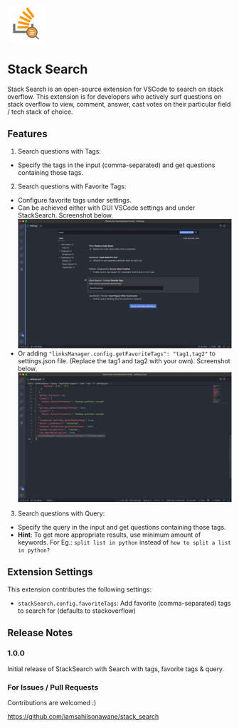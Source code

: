 ![actions](images/stack_search_logo.png)

# Stack Search

Stack Search is an open-source extension for VSCode to search on stack overflow. This extension is for developers who actively surf questions on stack overflow to view, comment, answer, cast votes on their particular field / tech stack of choice.

## Features

1. Search questions with Tags:

- Specify the tags in the input (comma-separated) and get questions containing those tags.

2. Search questions with Favorite Tags:

- Configure favorite tags under settings.
- Can be achieved either with GUI VSCode settings and under StackSearch. Screenshot below.
  ![actions](images/settings_gui_screenshot.png)
- Or adding `"linksManager.config.getFavoriteTags": "tag1,tag2"` to settings.json file. (Replace the tag1 and tag2 with your own). Screenshot below.
  ![actions](images/settings_json_screenshot.png)

3. Search questions with Query:

- Specify the query in the input and get questions containing those tags.
- **Hint**: To get more appropriate results, use minimum amount of keywords. For Eg.: `split list in python` instead of `how to split a list in python?`
<!-- ## Requirements

If you have any requirements or dependencies, add a section describing those and how to install and configure them. -->

## Extension Settings

This extension contributes the following settings:

- `stackSearch.config.favoriteTags`: Add favorite (comma-separated) tags to search for (defaults to stackoverflow)

<!-- ## Known Issues -->

## Release Notes

### 1.0.0

Initial release of StackSearch with Search with tags, favorite tags & query.

### For Issues / Pull Requests

Contributions are welcomed :)

https://github.com/iamsahilsonawane/stack_search
